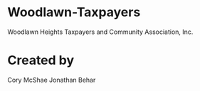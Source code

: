 # Woodlawn-Taxpayers

Woodlawn Heights Taxpayers and Community Association, Inc.

# Created by

Cory McShae
Jonathan Behar
